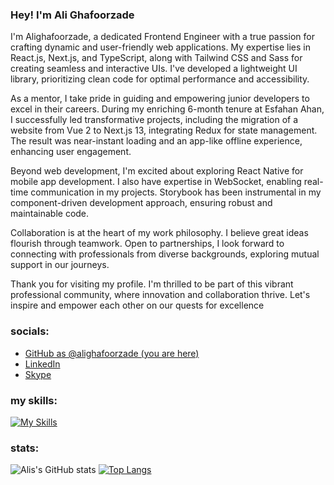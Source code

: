 ### Hey! I'm __Ali Ghafoorzade__

I'm Alighafoorzade, a dedicated Frontend Engineer with a true passion for crafting dynamic and user-friendly web applications. My expertise lies in React.js, Next.js, and TypeScript, along with Tailwind CSS and Sass for creating seamless and interactive UIs. I've developed a lightweight UI library, prioritizing clean code for optimal performance and accessibility.

As a mentor, I take pride in guiding and empowering junior developers to excel in their careers. During my enriching 6-month tenure at Esfahan Ahan, I successfully led transformative projects, including the migration of a website from Vue 2 to Next.js 13, integrating Redux for state management. The result was near-instant loading and an app-like offline experience, enhancing user engagement.

Beyond web development, I'm excited about exploring React Native for mobile app development. I also have expertise in WebSocket, enabling real-time communication in my projects. Storybook has been instrumental in my component-driven development approach, ensuring robust and maintainable code.

Collaboration is at the heart of my work philosophy. I believe great ideas flourish through teamwork. Open to partnerships, I look forward to connecting with professionals from diverse backgrounds, exploring mutual support in our journeys.

Thank you for visiting my profile. I'm thrilled to be part of this vibrant professional community, where innovation and collaboration thrive. Let's inspire and empower each other on our quests for excellence

### socials:

* [GitHub as @alighafoorzade (you are here)](https://github.com/alighafoorzade)
* [LinkedIn](https://linkedin.com/in/ali-ghafoorzade/)
* [Skype](https://join.skype.com/invite/dFQFGEvBmA61)

### my skills:
[![My Skills](https://skillicons.dev/icons?i=react,nextjs,nodejs,js,html,css,wasm)](https://skillicons.dev)

### stats:

![Alis's GitHub stats](https://github-readme-stats.vercel.app/api?username=alighafoorzade&theme=transparent)
[![Top Langs](https://github-readme-stats.vercel.app/api/top-langs/?username=alighafoorzade&theme=transparent)](https://github.com/anuraghazra/github-readme-stats)
